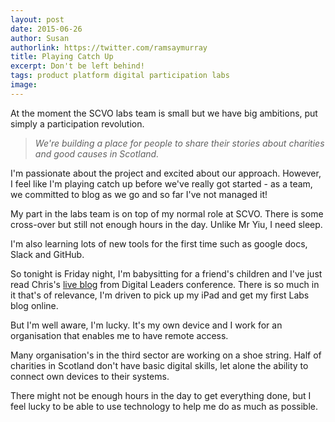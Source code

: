 ```yaml
---
layout: post
date: 2015-06-26
author: Susan
authorlink: https://twitter.com/ramsaymurray
title: Playing Catch Up
excerpt: Don't be left behind!
tags: product platform digital participation labs
image: 
---
```


At the moment the SCVO labs team is small but we have big ambitions, put simply a participation revolution.

> *We're building a place for people to share their stories about charities and good causes in Scotland.*

I'm passionate about the project and excited about our approach. However, I feel like I'm playing catch up before we've really got started - as a team, we committed to blog as we go and so far I've not managed it! 

My part in the labs team is on top of my normal role at SCVO.  There is some cross-over but still not enough hours in the day.  Unlike Mr Yiu, I need sleep.

I'm also learning lots of new tools for the first time such as google docs, Slack and GitHub. 

So tonight is Friday night, I'm babysitting for a friend's children and I've just read Chris's [live blog](http://yiu.co.uk/blog/nd15-live-blog/) from Digital Leaders conference. There is so much in it that's of relevance, I'm driven to pick up my iPad and get my first Labs blog online.

But I'm well aware, I'm lucky.  It's my own device and I work for an organisation that enables me to have remote access.  

Many organisation's in the third sector are working on a shoe string. Half of charities in Scotland don't have basic digital skills, let alone the ability to connect own devices to their systems. 

There might not be enough hours in the day to get everything done, but I feel lucky to be able to use technology to help me do as much as possible.
